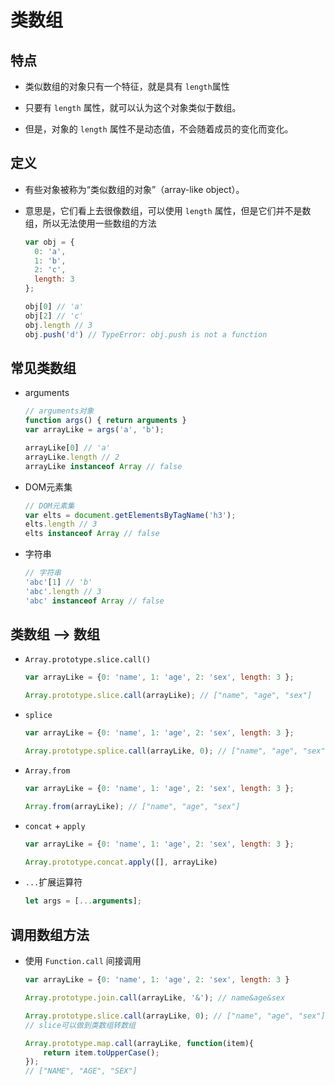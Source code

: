 # 类数组

## 特点

  - 类似数组的对象只有一个特征，就是具有 `length`属性

  - 只要有 `length` 属性，就可以认为这个对象类似于数组。

  - 但是，对象的 `length` 属性不是动态值，不会随着成员的变化而变化。

## 定义

  - 有些对象被称为“类似数组的对象”（array-like object）。

  - 意思是，它们看上去很像数组，可以使用 `length` 属性，但是它们并不是数组，所以无法使用一些数组的方法

    ```javascript
    var obj = {
      0: 'a',
      1: 'b',
      2: 'c',
      length: 3
    };

    obj[0] // 'a'
    obj[2] // 'c'
    obj.length // 3
    obj.push('d') // TypeError: obj.push is not a function
    ```

## 常见类数组

  - arguments

    ```javascript
    // arguments对象
    function args() { return arguments }
    var arrayLike = args('a', 'b');

    arrayLike[0] // 'a'
    arrayLike.length // 2
    arrayLike instanceof Array // false
    ```

  - DOM元素集

    ```javascript
    // DOM元素集
    var elts = document.getElementsByTagName('h3');
    elts.length // 3
    elts instanceof Array // false
    ```

  - 字符串

    ```javascript
    // 字符串
    'abc'[1] // 'b'
    'abc'.length // 3
    'abc' instanceof Array // false
    ```

## 类数组 —> 数组

  - `Array.prototype.slice.call()`

    ```javascript
    var arrayLike = {0: 'name', 1: 'age', 2: 'sex', length: 3 };

    Array.prototype.slice.call(arrayLike); // ["name", "age", "sex"]

    ```

  - `splice`

    ```javascript
    var arrayLike = {0: 'name', 1: 'age', 2: 'sex', length: 3 };

    Array.prototype.splice.call(arrayLike, 0); // ["name", "age", "sex"]
    ```

  - `Array.from`

    ```javascript
    var arrayLike = {0: 'name', 1: 'age', 2: 'sex', length: 3 };

    Array.from(arrayLike); // ["name", "age", "sex"]

    ```

  - `concat` + `apply`

    ```javascript
    var arrayLike = {0: 'name', 1: 'age', 2: 'sex', length: 3 };

    Array.prototype.concat.apply([], arrayLike)
    ```

  - `...`扩展运算符

    ```javascript
    let args = [...arguments];
    ```

## 调用数组方法

  - 使用 `Function.call` 间接调用

    ```javascript
    var arrayLike = {0: 'name', 1: 'age', 2: 'sex', length: 3 }

    Array.prototype.join.call(arrayLike, '&'); // name&age&sex

    Array.prototype.slice.call(arrayLike, 0); // ["name", "age", "sex"]
    // slice可以做到类数组转数组

    Array.prototype.map.call(arrayLike, function(item){
        return item.toUpperCase();
    });
    // ["NAME", "AGE", "SEX"]
    ```
